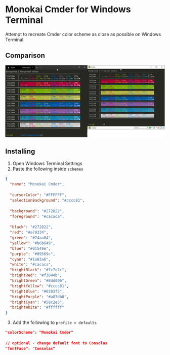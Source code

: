 # Monokai Cmder for Windows Terminal

Attempt to recreate Cmder color scheme as close as possible on Windows Terminal.

## Comparison

![Comparison](./comparison.png "Comparison")

## Installing

1. Open Windows Terminal Settings
2. Paste the following inside `schemes`

```json
{
  "name": "Monokai Cmder",

  "cursorColor": "#FFFFFF",
  "selectionBackground": "#cccc81",

  "background": "#272822",
  "foreground": "#cacaca",

  "black": "#272822",
  "red": "#a70334",
  "green": "#74aa04",
  "yellow": "#b6b649",
  "blue": "#01549e",
  "purple": "#89569c",
  "cyan": "#1a83a6",
  "white": "#cacaca",
  "brightBlack": "#7c7c7c",
  "brightRed": "#f3044b",
  "brightGreen": "#8dd006",
  "brightYellow": "#cccc81",
  "brightBlue": "#0383f5",
  "brightPurple": "#a87db8",
  "brightCyan": "#58c2e5",
  "brightWhite": "#ffffff"
}
```

3. Add the following to `profile > defaults`

```json
"colorScheme": "Monokai Cmder"

// optional - change default font to Consolas
"fontFace": "Consolas"
```
